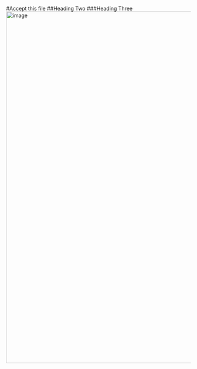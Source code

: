 #Accept this file
##Heading Two
###Heading Three
<img width="959" alt="image" src="https://github.com/user-attachments/assets/4e80f210-e97c-4846-bb93-08bb1c0392e3">
